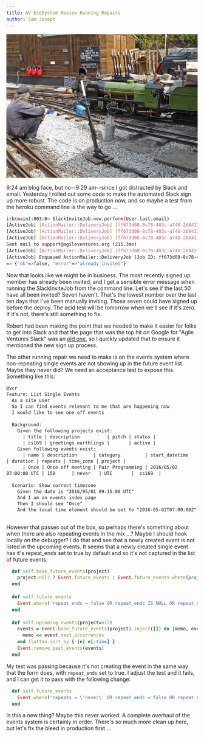 ```yaml
---
title: AV EcoSystem Review Running Repairs
author: Sam Joseph
---
```


![running repairs](../images/running_repairs.jpg)

9:24 am blog face, but no--9:29 am--since I got distracted by Slack and email.  Yesterday I rolled out some code to make the automated Slack sign up more robust.  The code is on production now, and so maybe a test from the heroku command line is the way to go ...

```sh
irb(main):003:0> SlackInviteJob.new.perform(User.last.email)
[ActiveJob] [ActionMailer::DeliveryJob] [ff673d08-8c78-403c-a740-268417c9a4c7] Performing ActionMailer::DeliveryJob from Inline(mailers) with arguments: "AdminMailer", "failed_to_invite_user_to_slack", "deliver_now", "email@email.com", nil, "\"already_invited\""
[ActiveJob] [ActionMailer::DeliveryJob] [ff673d08-8c78-403c-a740-268417c9a4c7]   Rendered admin_mailer/failed_to_invite_user_to_slack.html.erb within layouts/mailer (0.9ms)
[ActiveJob] [ActionMailer::DeliveryJob] [ff673d08-8c78-403c-a740-268417c9a4c7] 
Sent mail to support@agileventures.org (215.3ms)
[ActiveJob] [ActionMailer::DeliveryJob] [ff673d08-8c78-403c-a740-268417c9a4c7] Performed ActionMailer::DeliveryJob from Inline(mailers) in 386.04ms
[ActiveJob] Enqueued ActionMailer::DeliveryJob (Job ID: ff673d08-8c78-403c-a740-268417c9a4c7) to Inline(mailers) with arguments: "AdminMailer", "failed_to_invite_user_to_slack", "deliver_now", "email@email.com", nil, "\"already_invited\""
=> {"ok"=>false, "error"=>"already_invited"}
```

Now that looks like we might be in business.  The most recently signed up member has already been invited, and I get a sensible error message when running the SlackInviteJob from the command line.  Let's see if the last 50 have all been invited?  Seven haven't.  That's the lowest number over the last ten days that I've been manually inviting.  Those seven could have signed up before the deploy.  The acid test will be tomorrow when we'll see if it's zero. If it's not, there's still something to fix.

Robert had been making the point that we needed to make it easier for folks to get into Slack and that the page that was the top hit on Google for "Agile Ventures Slack" was an [old one](https://www.agileventures.org/projects/agileventures-community/documents/introduction-to-the-agileventures-slack-channel), so I quickly updated that to ensure it mentioned the new sign up process.

The other running repair we need to make is on the events system where non-repeating single events are not showing up in the future event list.  Maybe they never did?  We need an acceptance test to expose this.  Something like this:

```gherkin
@vcr
Feature: List Single Events
  As a site user
  So I can find events relevant to me that are happening now
  I would like to see one off events

  Background:
    Given the following projects exist:
      | title | description          | pitch | status |
      | cs169 | greetings earthlings |       | active |
    Given following events exist:
      | name | description      | category         | start_datetime          | duration | repeats | time_zone | project | 
      | Once | Once off meeting | Pair Programming | 2016/05/02 07:00:00 UTC | 150      | never   | UTC       |  cs169  |

  Scenario: Show correct timezone
    Given the date is "2016/05/01 09:15:00 UTC"
    And I am on events index page
    Then I should see "Once"
    And the local time element should be set to "2016-05-02T07:00:00Z"
    
```   

However that passes out of the box, so perhaps there's something about when there are also repeating events in the mix ...?  Maybe I should hook locally on the debugger?  I do that and see that a newly created event is not listed in the upcoming events.  It seems that a newly created single event has it's repeat_ends set to true by default and so it's not captured in the list of future events:

```rb
  def self.base_future_events(project)
    project.nil? ? Event.future_events : Event.future_events.where(project_id: project)
  end

  def self.future_events
    Event.where('repeat_ends = false OR repeat_ends IS NULL OR repeat_ends_on > ?', Time.now)
  end

  def self.upcoming_events(project=nil)
    events = Event.base_future_events(project).inject([]) do |memo, event|
      memo << event.next_occurrences
    end.flatten.sort_by { |e| e[:time] }
    Event.remove_past_events(events)
  end
```

My test was passing because it's not creating the event in the same way that the form does, with `repeat_ends` set to true. I adjust the test and it fails, and I can get it to pass with the following change:

```rb
  def self.future_events
    Event.where('repeats = \'never\' OR repeat_ends = false OR repeat_ends IS NULL OR repeat_ends_on > ?', Time.now)
  end
```

Is this a new thing?  Maybe this never worked.  A complete overhaul of the events system is certainly in order.  There's so much more clean up here, but let's fix the bleed in production first ...
